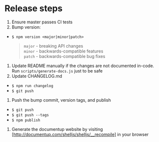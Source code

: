 # Release steps

1. Ensure master passes CI tests
1. Bump version:
  - `$ npm version <major|minor|patch>`

    >`major` - breaking API changes  
    >`minor` - backwards-compatible features  
    >`patch` - backwards-compatible bug fixes  
1. Update README manually if the changes are not documented in-code. Run
  `scripts/generate-docs.js` just to be safe
1. Update CHANGELOG.md
  - `$ npm run changelog`
  - `$ git push`
1. Push the bump commit, version tags, and publish
  - `$ git push`
  - `$ git push --tags`
  - `$ npm publish`
1. Generate the documentup website by visiting
  [http://documentup.com/shelljs/shelljs/__recompile] in your browser
